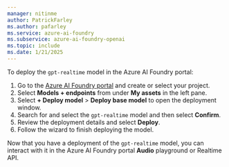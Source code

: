 ```yaml
---
manager: nitinme
author: PatrickFarley
ms.author: pafarley
ms.service: azure-ai-foundry
ms.subservice: azure-ai-foundry-openai
ms.topic: include
ms.date: 1/21/2025
---
```


To deploy the `gpt-realtime` model in the Azure AI Foundry portal:
1. Go to the [Azure AI Foundry portal](https://ai.azure.com/?cid=learnDocs) and create or select your project. 
1. Select **Models + endpoints** from under **My assets** in the left pane.
1. Select **+ Deploy model** > **Deploy base model** to open the deployment window. 
1. Search for and select the `gpt-realtime` model and then select **Confirm**.
1. Review the deployment details and select **Deploy**.
1. Follow the wizard to finish deploying the model.

Now that you have a deployment of the `gpt-realtime` model, you can interact with it in the Azure AI Foundry portal **Audio** playground or Realtime API.
